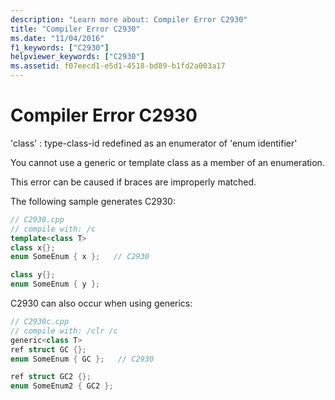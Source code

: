 ```yaml
---
description: "Learn more about: Compiler Error C2930"
title: "Compiler Error C2930"
ms.date: "11/04/2016"
f1_keywords: ["C2930"]
helpviewer_keywords: ["C2930"]
ms.assetid: f07eecd1-e5d1-4518-bd89-b1fd2a003a17
---
```

# Compiler Error C2930

'class' : type-class-id redefined as an enumerator of 'enum identifier'

You cannot use a generic or template class as a member of an enumeration.

This error can be caused if braces are improperly matched.

The following sample generates C2930:

```cpp
// C2930.cpp
// compile with: /c
template<class T>
class x{};
enum SomeEnum { x };   // C2930

class y{};
enum SomeEnum { y };
```

C2930 can also occur when using generics:

```cpp
// C2930c.cpp
// compile with: /clr /c
generic<class T>
ref struct GC {};
enum SomeEnum { GC };   // C2930

ref struct GC2 {};
enum SomeEnum2 { GC2 };
```
